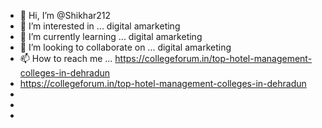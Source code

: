 - 👋 Hi, I’m @Shikhar212
- 👀 I’m interested in ... digital amarketing
- 🌱 I’m currently learning ... digital amarketing
- 💞️ I’m looking to collaborate on ... digital amarketing
- 📫 How to reach me ... https://collegeforum.in/top-hotel-management-colleges-in-dehradun
- https://collegeforum.in/top-hotel-management-colleges-in-dehradun
- 
- 
- 


<!---
Shikhar212/Shikhar212 is a ✨ special ✨ repository because its `README.md` (this file) appears on your GitHub profile.
You can click the Preview link to take a look at your changes.
--->
